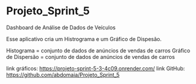 # Projeto_Sprint_5
Dashboard de Análise de Dados de Veículos

Esse aplicativo cria um Histrograma e um Gráfico de Dispesão.

Histograma = conjunto de dados de anúncios de vendas de carros
Gráfico de Dispersão = conjunto de dados de anúncios de vendas de carros

link gráficos: https://projeto-sprint-5-3-4c09.onrender.com/
link GitHub: https://github.com/abdomaia/Projeto_Sprint_5
